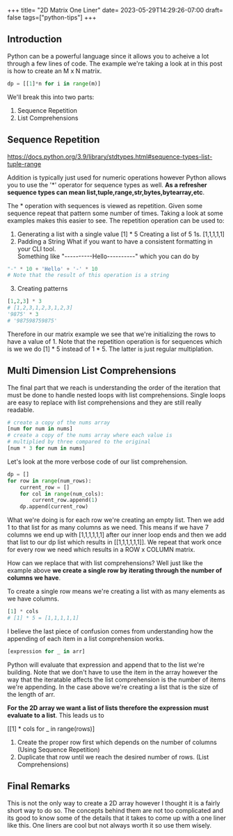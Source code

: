 +++
title= "2D Matrix One Liner"
date= 2023-05-29T14:29:26-07:00
draft= false
tags=["python-tips"]
+++

## Introduction
Python can be a powerful language since it allows you to acheive a lot through a few lines of code. The example we're taking a look at in this post is how 
to create an M x N matrix.

```python
dp = [[1]*n for i in range(m)]
```

We'll break this into two parts:
1. Sequence Repetition 
2. List Comprehensions 

## Sequence Repetition
https://docs.python.org/3.9/library/stdtypes.html#sequence-types-list-tuple-range

Addition is typically just used for numeric operations however Python allows you to use the '*' operator for sequence types as well.
**As a refresher sequence types can mean list,tuple,range,str,bytes,bytearray,etc**.

The * operation with sequences is viewed as repetition. Given some sequence repeat that pattern some number of times. Taking a look at some examples 
makes this easier to see. The repetition operation can be used to:

1. Generating a list with a single value
[1] * 5
Creating a list of 5 1s.
[1,1,1,1,1]
2. Padding a String
What if you want to have a consistent formatting in your CLI tool.\
Something like "----------Hello----------" which you can do by 

```python
"-" * 10 + 'Hello' + '-' * 10 
# Note that the result of this operation is a string
```

3. Creating patterns
```python
[1,2,3] * 3 
# [1,2,3,1,2,3,1,2,3]
'9875' * 3
# '987598759875'
```

Therefore in our matrix example we see that we're initializing the rows to have a value of 1.
Note that the repetition operation is for sequences which is we we do [1] * 5 instead of 1 * 5. 
The latter is just regular multiplation.

## Multi Dimension List Comprehensions

The final part that we reach is understanding the order of the iteration that must be done to handle nested loops with list comprehensions.
Single loops are easy to replace with list comprehensions and they are still really readable.

```python
# create a copy of the nums array
[num for num in nums]
# create a copy of the nums array where each value is 
# multiplied by three compared to the original
[num * 3 for num in nums]
```

Let's look at the more verbose code of our list comprehension.

```python
dp = []
for row in range(num_rows):
    current_row = []
    for col in range(num_cols):
        current_row.append(1)
    dp.append(current_row)
```

What we're doing is for each row we're creating an empty list. Then we add 1 to that list for as many columns as we need.
This means if we have 7 columns we end up with [1,1,1,1,1,1] after our inner loop ends and then we add that list to our 
dp list which results in [[1,1,1,1,1,1]]. We repeat that work once for every row we need which results in a 
ROW x COLUMN matrix.

How can we replace that with list comprehensions? Well just like the example above **we create a single row by iterating through
the number of columns we have**.

To create a single row means we're creating a list with as many elements as we have columns.
```python
[1] * cols 
# [1] * 5 = [1,1,1,1,1]
```

I believe the last piece of confusion comes from understanding how the appending of each item in 
a list comprehension works.

```python
[expression for _ in arr]
```

Python will evaluate that expression and append that to the list we're building. Note that we don't have to use the item in the array however
the way that the iteratable affects the list comprehension is the number of items we're appending. In the case above we're creating a list 
that is the size of the length of arr.


**For the 2D array we want a list of lists therefore the expression must evaluate to a list**. This leads us to 

[[1] * cols for _ in range(rows)]

1. Create the proper row first which depends on the number of columns (Using Sequence Repetition)
2. Duplicate that row until we reach the desired number of rows. (List Comprehensions)

## Final Remarks
This is not the only way to create a 2D array however I thought it is a fairly short way to do so. The concepts
behind them are not too complicated and its good to know some of the details that it takes to come up with a one liner like this. 
One liners are cool but not always worth it so use them wisely.


